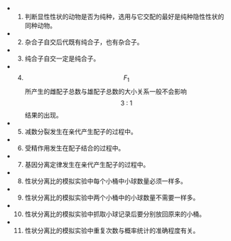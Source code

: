 - 1. 判断显性性状的动物是否为纯种，选用与它交配的最好是纯种隐性性状的同种动物。
- 2. 杂合子自交后代既有纯合子，也有杂合子。
- 3. 纯合子自交一定是纯合子。
- 4. $$F_1$$所产生的雌配子总数与雄配子总数的大小关系一般不会影响$$3\ :\ 1$$结果的出现。
- 5. 减数分裂发生在亲代产生配子的过程中。
- 6. 受精作用发生在配子结合的过程中。
- 7. 基因分离定律发生在亲代产生配子的过程中。
- 8. 性状分离比的模拟实验中每个小桶中小球数量必须一样多。
- 9. 性状分离比的模拟实验中两个小桶中的小球数量不需要一样多。
- 10. 性状分离比的模拟实验中抓取小球记录后要分别放回原来的小桶。
- 11. 性状分离比的模拟实验中重复次数与概率统计的准确程度有关。